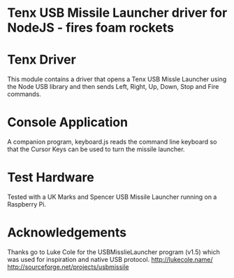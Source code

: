 # Tenx USB Missile Launcher driver for NodeJS - fires foam rockets

# Tenx Driver
This module contains a driver that opens a Tenx USB Missle Launcher using the Node USB library and then sends Left, Right, Up, Down, Stop and Fire commands.

# Console Application
A companion program, keyboard.js reads the command line keyboard so that the Cursor Keys can be used to turn the missile launcher.

# Test Hardware
Tested with a UK Marks and Spencer USB Missile Launcher running on a Raspberry Pi.

# Acknowledgements
Thanks go to Luke Cole for the USBMisslieLauncher program (v1.5) which was used for inspiration and native USB protocol. 
http://lukecole.name/
http://sourceforge.net/projects/usbmissile



